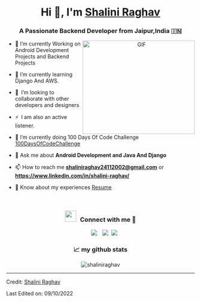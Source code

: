 
<!---
shaliniraghav/shaliniraghav is a ✨ special ✨ repository because its `README.md` (this file) appears on your GitHub profile.
You can click the Preview link to take a look at your changes.
--->
<h1 align="center">Hi 👋, I'm <a href="https://github.com/shaliniraghav" target="blank">
Shalini Raghav</a></h1>
<h3 align="center">A Passionate Backend Developer from Jaipur,India &#127470;&#127475</h3>





<a target="_blank" align="center">
  <img align="right" top="200" height="250" width="300" alt="GIF" src="https://media.giphy.com/media/SWoSkN6DxTszqIKEqv/giphy.gif">
</a>

- 🔭 I’m currently Working on Android Development Projects and Backend Projects
- 🌱 I’m currently learning Django And AWS.
- 👯 I’m looking to collaborate with other developers and designers 
- ⚡ I am also an active listener. 
- 🌱 I’m currently doing 100 Days Of Code Challenge <a href="https://github.com/shaliniraghav/100daysofcodechallenge" target="blank">100DaysOfCodeChallenge</a>


- 💬 Ask me about **Android Development and Java And Django**

- 📫 How to reach me **shaliniraghav24112002@gmail.com** or **https://www.linkedin.com/in/shalini-raghav/**

- 📄 Know about my experiences <a href="" target="blank">Resume</a>
<br/>
<h3 align="center" > <img src="https://media.giphy.com/media/iY8CRBdQXODJSCERIr/giphy.gif" width="30" height="30" style="margin-right: 10px;">Connect with me 🤝 </h3>

<p align="center">

 <div align="center"  class="icons-social" style="margin-left: 10px;">
        <a style="margin-left: 10px;"  target="_blank" href="https://www.linkedin.com/in/shalini-raghav/">
			<img src="https://img.icons8.com/doodle/40/000000/linkedin--v2.png"></a>
        <a style="margin-left: 10px;" target="_blank" href="https://github.com/shaliniraghav/100daysofcodechallenge">
		<img src="https://img.icons8.com/doodle/40/000000/github--v1.png"></a>
		<a style="margin-left: 5px;" target="_blank" href="">
					<img src="https://img.icons8.com/plasticine/0.5x/resume.png" ></a>
      </div>

</p>
<h3 align="center">📈 my github stats</h3>

<p align="center"> <img src="https://github-readme-stats.vercel.app/api?username=shaliniraghav&show_icons=true&theme=gotham" alt="shaliniraghav" />

---

Credit: [Shalini Raghav](https://github.com/shaliniraghav)

Last Edited on: 09/10/2022
